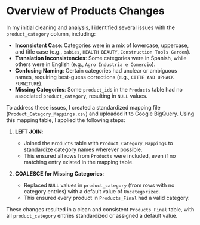 # Overview of Products Changes

In my initial cleaning and analysis, I identified several issues with the `product_category` column, including:
- **Inconsistent Case**: Categories were in a mix of lowercase, uppercase, and title case (e.g., `babies`, `HEALTH BEAUTY`, `Construction Tools Garden`).
- **Translation Inconsistencies**: Some categories were in Spanish, while others were in English (e.g., `Agro Industria e Comercio`).
- **Confusing Naming**: Certain categories had unclear or ambiguous names, requiring best-guess corrections (e.g., `CITTE AND UPHACK FURNITURE`).
- **Missing Categories**: Some `product_id`s in the `Products` table had no associated `product_category`, resulting in `NULL` values.

To address these issues, I created a standardized mapping file (`Product_Category_Mappings.csv`) and uploaded it to Google BigQuery. Using this mapping table, I applied the following steps:

1. **LEFT JOIN**:  
   - Joined the `Products` table with `Product_Category_Mappings` to standardize category names wherever possible.
   - This ensured all rows from `Products` were included, even if no matching entry existed in the mapping table.  

2. **COALESCE for Missing Categories**:  
   - Replaced `NULL` values in `product_category` (from rows with no category entries) with a default value of `Uncategorized`.  
   - This ensured every product in `Products_Final` had a valid category.

These changes resulted in a clean and consistent `Products_Final` table, with all `product_category` entries standardized or assigned a default value.
